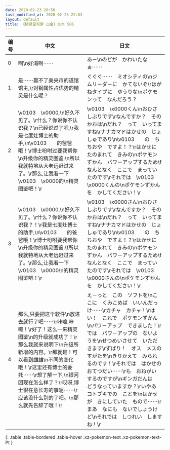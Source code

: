 ```yaml
---
date: 2020-02-23 20:56
last_modified_at: 2020-02-23 22:03
layout: default
title: 《精灵宝可梦 白金》文本 506
---
```

| 编号 | 中文 | 日文 |
| ---- | ---- | ---- |
| 0 | 啊\n好渴啊⋯⋯ | あ－\nのどが　かわいたなぁ⋯⋯ |
| 1 | 是⋯⋯赢不了美央市的道馆馆主,\r对钢属性占优势的精灵是什么呢？ | ぐぐぐ⋯⋯　ミオシティの\nジムリ－ダ－に　かてないぞ\rはがねタイプに　ゆうりな\nポケモンって　なんだろう？ |
| 2 | \v0103　\x0000,\n好久不见了。\r什么？你说你不认识我？\n已经说过了吧,\r我是七度灶博士的助手,\n\v0103　　的爸爸哦！\r博士吩咐过要我帮你\n升级你的精灵图鉴,\n所以我就特地从大老远赶过来了。\r那么,让我看一下\v0103　\x0000的\n精灵图鉴吧！\r | \v0103　\x0000くん\nおひさしぶりです\rなんですか？　そのかおは\nだれ？　って　いってますね\rナナカマドはかせの　じょしゅであり\n\v0103　　の　ちちおや　ですよ！？\rはかせに　たのまれて　きみの\nポケモンずかん　パワ－アップするため\fなんとなく　ここで　まっていたのです\rそれでは　\v0103　\x0000くんの\nポケモンずかんを　かしてください！\r |
| 3 | \v0103　\x0000,\n好久不见了。\r什么？你说你不认识我？！\r我是七度灶博士的助手,\n\v0103　　的爸爸哦！\r博士吩咐要我帮你\n升级你的精灵图鉴,\f所以我就特地从大老远赶过来了。\r那么,让我看一下\v0103　\x0000\n的精灵图鉴吧！\r | \v0103　\x0000さん\nおひさしぶりです\rなんですか？　そのかおは\nだれ？　って　いってますね\rナナカマドはかせの　じょしゅであり\n\v0103　　の　ちちおや　ですよ！？\rはかせに　たのまれて　きみの\nポケモンずかん　パワ－アップするため\fなんとなく　ここで　まっていたのです\rそれでは　\v0103　\x0000さんの\nポケモンずかんを　かしてください！\r |
| 4 | 那么,只要把这个软件\n放进去就行了吧⋯⋯\r咔嚓,咔嚓！\r好了！这么一来精灵图鉴\n的升级就成功了！\r那么我就来说明下\n升级所新增的内容。\r那就是！可以看到雌雄\n不同的变化哦！\r这里还有博士的委托⋯⋯\r想了解一下,\n银河团现在怎么样了？\r哎呀,博士很在意长寿的事呢⋯⋯\r应该没什么别的了吧。\n那么就先告辞了哦！\r | え－っと　この　ソフトを\nここに　くみこめば　いいんだっけ⋯⋯\rカチャ　カチャ！\rはい！　これで　ポケモンずかん\nパワ－アップ　できました！\rでは　パワ－アップの　ないようを\nせつめいさせて　いただきます\rずばり！　オス　メスの　すがたを\nきりかえて　みられるのです！\rそれでは　はかせの　おてつだい⋯⋯\rも　おねがい　するのですが\nギンガだんは　どうなっていますか？\rいやあ　コトブキでの　ことを\nはかせが　きにしていた　もので⋯⋯\rまあ　なにも　ないでしょうけど\nそれでは　しつれい　しますね！\r |
{: .table .table-bordered .table-hover .xz-pokemon-text .xz-pokemon-text-Pt }